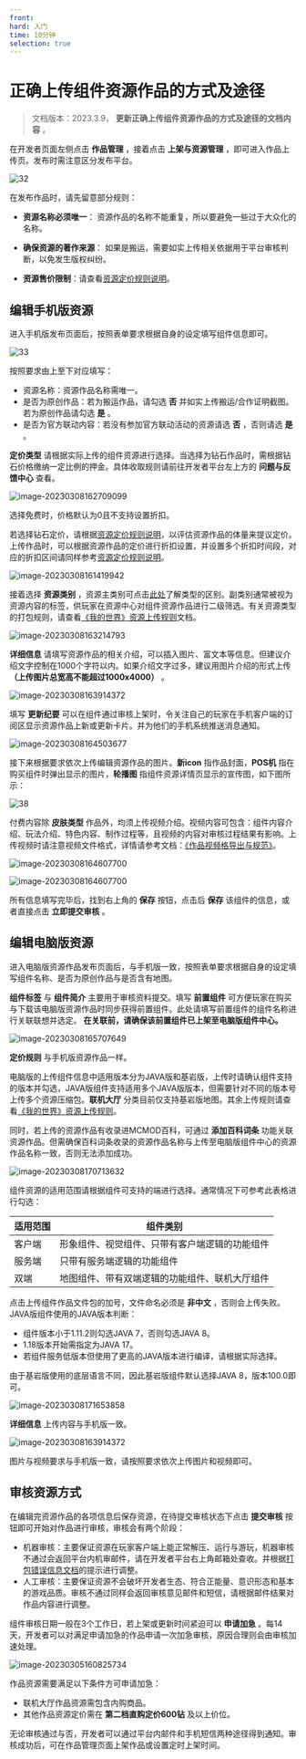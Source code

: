 ```yaml
---
front:
hard: 入门
time: 10分钟
selection: true
---
```


# 正确上传组件资源作品的方式及途径

> 文档版本：2023.3.9， **更新正确上传组件资源作品的方式及途径的文档内容** 。

在开发者页面左侧点击 **作品管理** ，接着点击 **上架与资源管理** ，即可进入作品上传页。发布时需注意区分发布平台。

![32](./images/5_1.png)



在发布作品时，请先留意部分规则：

-  **资源名称必须唯一**： 资源作品的名称不能重复，所以要避免一些过于大众化的名称。

-  **确保资源的著作来源**： 如果是搬运，需要如实上传相关依据用于平台审核判断，以免发生版权纠纷。

-  **资源售价限制**：请查看[资源定价规则说明](./课程02-资源定价规则说明.html)。




## 编辑手机版资源

进入手机版发布页面后，按照表单要求根据自身的设定填写组件信息即可。

![33](./images/5_2.png)

按照要求由上至下对应填写：

- 资源名称：资源作品名称需唯一。
- 是否为原创作品：若为搬运作品，请勾选 **否** 并如实上传搬运/合作证明截图。若为原创作品请勾选 **是** 。
- 是否为官方联动内容：若没有参加官方联动活动的资源请选 **否** ，否则请选 **是** 。





**定价类型** 请根据实际上传的组件资源进行选择。当选择为钻石作品时，需根据钻石价格缴纳一定比例的押金。具体收取规则请前往开发者平台左上方的 **问题与反馈中心** 查看。

![image-20230308162709099](./images/5_19.png)



选择免费时，价格默认为0且不支持设置折扣。

若选择钻石定价，请根据[资源定价规则说明](./课程02-资源定价规则说明.html)，以评估资源作品的体量来提议定价。上传作品时，可以根据资源作品的定价进行折扣设置，并设置多个折扣时间段，对应的折扣区间请同样参考[资源定价规则说明](./课程02-资源定价规则说明.html)。

![image-20230308161419942](./images/5_18.png)



接着选择 **资源类别** ，资源主类别可点击[此处](./课程04-认识作品管理模块.html?catalog=1#上传资源作品)了解类型的区别。副类别通常被视为资源内容的标签，供玩家在资源中心对组件资源作品进行二级筛选。有关资源类型的打包规则，请查看[《我的世界》资源上传规则](./课程11-我的世界中国版资源上传规则.html)文档。

![image-20230308163214793](./images/5_3.png)





**详细信息** 请填写资源作品的相关介绍，可以插入图片、富文本等信息。但建议介绍文字控制在1000个字符以内。如果介绍文字过多，建议用图片介绍的形式上传 **（上传图片总宽高不能超过1000x4000）** 。

![image-20230308163914372](./images/5_6.png)



填写 **更新纪要** 可以在组件通过审核上架时，令关注自己的玩家在手机客户端的订阅区显示资源作品上新或更新卡片。并为他们的手机系统推送消息通知。

![image-20230308164503677](./images/5_5.png)



接下来根据要求依次上传编辑资源作品的图片。**新icon** 指作品封面，**POS机** 指在购买组件时弹出显示的图片，**轮播图** 指组件资源详情页显示的宣传图，如下图所示：

![38](./images/5_7.png)



付费内容除 **皮肤类型** 作品外，均须上传视频介绍。视频内容可包含：组件内容介绍、玩法介绍、特色内容、制作过程等，且视频的内容对审核过程结果有影响。上传视频时请注意视频文件格式，详情请参考文档：[《作品视频格导出与规范》](./课程06-作品视频格式导出与规范.html)。

![image-20230308164607700](./images/5_20.png)



![image-20230308164607700](./images/5_14.png)

所有信息填写完毕后，找到右上角的 **保存** 按钮，点击后 **保存** 该组件的信息，或者直接点击 **立即提交审核** 。



## 编辑电脑版资源

进入电脑版资源作品发布页面后，与手机版一致，按照表单要求根据自身的设定填写组件名称、是否为原创作品与是否含有地图。

**组件标签** 与 **组件简介** 主要用于审核资料提交。填写 **前置组件** 可方便玩家在购买与下载该电脑版资源作品时同步获得前置组件。此处请填写前置组件的组件名称进行关联联想并选定。 **在关联前，请确保该前置组件已上架至电脑版组件中心。**

![image-20230308165707649](./images/5_9.png)



**定价规则** 与手机版资源作品一样。



电脑版的上传组件信息中适用版本分为JAVA版和基岩版，上传时请确认组件支持的版本并勾选，JAVA版组件支持适用多个JAVA版版本，但需要针对不同的版本号上传多个资源压缩包。**联机大厅** 分类目前仅支持基岩版地图。其余上传规则请查看[《我的世界》资源上传规则](./课程11-我的世界中国版资源上传规则.html)。

同时，若上传的资源作品有收录进MCMOD百科，可通过 **添加百科词条** 功能关联资源作品。但需确保百科词条收录的资源作品名称与上传至电脑版组件中心的资源作品名称一致，否则无法添加成功。

![image-20230308170713632](./images/5_11.png)



组件资源的适用范围请根据组件可支持的端进行选择。通常情况下可参考此表格进行勾选：

| 适用范围 | 组件类别                                       |
| -------- | ---------------------------------------------- |
| 客户端   | 形象组件、视觉组件、只带有客户端逻辑的功能组件 |
| 服务端   | 只带有服务端逻辑的功能组件                     |
| 双端     | 地图组件、带有双端逻辑的功能组件、联机大厅组件 |



点击上传组件作品文件包的加号，文件命名必须是 **非中文** ，否则会上传失败。JAVA版组件使用的JAVA版本判断：

- 组件版本小于1.11.2则勾选JAVA 7，否则勾选JAVA 8。
- 1.18版本开始需指定为JAVA 17。
- 若组件服务低版本但使用了更高的JAVA版本进行编译，请根据实际选择。

由于基岩版使用的底层语言不同，因此基岩版组件默认选择JAVA 8，版本100.0即可。

![image-20230308171653858](./images/5_12.png)



**详细信息** 上传内容与手机版一致。

![image-20230308163914372](./images/5_6.png)



图片与视频要求与手机版一致，请按照要求依次上传图片和视频即可。



## 审核资源方式

在编辑完资源作品的各项信息后保存资源，在待提交审核状态下点击 **提交审核** 按钮即可开始对作品进行审核，审核会有两个阶段：

- 机器审核：主要保证资源在玩家客户端上能正常解压、运行与游玩，机器审核不通过会返回平台内机审邮件，请在开发者平台右上角邮箱处查收。并根据[打包错误信息文档](../50-常见问题答疑/60-我的世界中国版打包错误信息汇整.html)的提示进行调整。
- 人工审核：主要保证资源不会破坏开发者生态、符合正能量、意识形态和基本的游戏品质。审核不通过同样会返回审核意见邮件和短信，请根据邮件结果对作品内容进行调整。

组件审核日期一般在3个工作日，若上架或更新时间紧迫可以 **申请加急** 。每14天，开发者可以对满足申请加急的作品申请一次加急审核，原因合理则会由审核加速处理。

![image-20230305160825734](./images/5_17.png)



作品资源需要满足以下条件方可申请加急：

- 联机大厅作品资源需包含内购商品。
- 其他作品资源定价需在 **第二档直购定价600钻** 及以上价位。



无论审核通过与否，开发者可以通过平台内邮件和手机短信两种途径得到通知。审核成功后，可在作品管理页面上架作品或设置定时上架时间。

